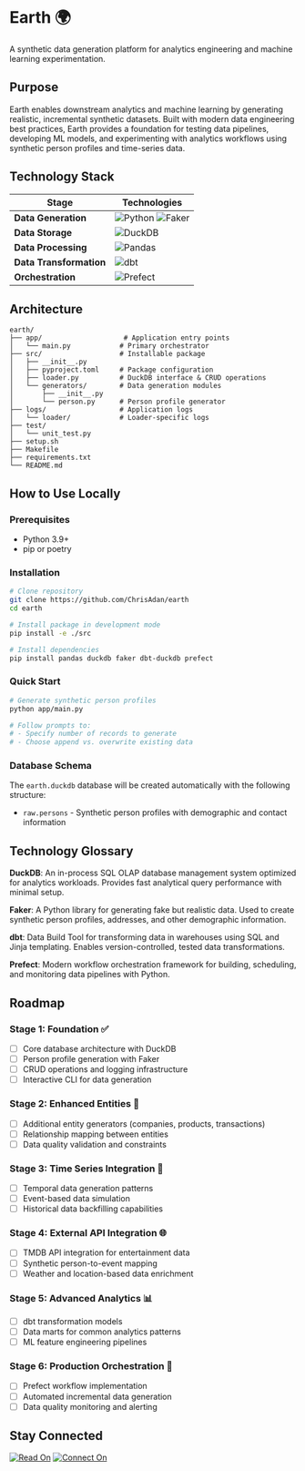 # Earth 🌍

A synthetic data generation platform for analytics engineering and machine learning experimentation.

## Purpose

Earth enables downstream analytics and machine learning by generating realistic, incremental synthetic datasets. Built with modern data engineering best practices, Earth provides a foundation for testing data pipelines, developing ML models, and experimenting with analytics workflows using synthetic person profiles and time-series data.

## Technology Stack

| Stage                   | Technologies                                                                                                                                                                                              |
| ----------------------- | --------------------------------------------------------------------------------------------------------------------------------------------------------------------------------------------------------- |
| **Data Generation**     | ![Python](https://img.shields.io/badge/Python-3776AB?style=for-the-badge&logo=python&logoColor=white) ![Faker](https://img.shields.io/badge/Faker-FF6B6B?style=for-the-badge&logo=python&logoColor=white) |
| **Data Storage**        | ![DuckDB](https://img.shields.io/badge/DuckDB-FFF000?style=for-the-badge&logo=duckdb&logoColor=black)                                                                                                     |
| **Data Processing**     | ![Pandas](https://img.shields.io/badge/Pandas-150458?style=for-the-badge&logo=pandas&logoColor=white)                                                                                                     |
| **Data Transformation** | ![dbt](https://img.shields.io/badge/dbt-FF694B?style=for-the-badge&logo=dbt&logoColor=white)                                                                                                              |
| **Orchestration**       | ![Prefect](https://img.shields.io/badge/Prefect-026AA7?style=for-the-badge&logo=prefect&logoColor=white)                                                                                                  |

## Architecture

```
earth/
├── app/                    # Application entry points
│   └── main.py            # Primary orchestrator
├── src/                   # Installable package
│   ├── __init__.py
│   ├── pyproject.toml     # Package configuration
│   ├── loader.py          # DuckDB interface & CRUD operations
│   └── generators/        # Data generation modules
│       ├── __init__.py
│       └── person.py      # Person profile generator
├── logs/                  # Application logs
│   └── loader/            # Loader-specific logs
├── test/
│   └── unit_test.py
├── setup.sh
├── Makefile
├── requirements.txt
└── README.md
```

## How to Use Locally

### Prerequisites

- Python 3.9+
- pip or poetry

### Installation

```bash
# Clone repository
git clone https://github.com/ChrisAdan/earth
cd earth

# Install package in development mode
pip install -e ./src

# Install dependencies
pip install pandas duckdb faker dbt-duckdb prefect
```

### Quick Start

```bash
# Generate synthetic person profiles
python app/main.py

# Follow prompts to:
# - Specify number of records to generate
# - Choose append vs. overwrite existing data
```

### Database Schema

The `earth.duckdb` database will be created automatically with the following structure:

- `raw.persons` - Synthetic person profiles with demographic and contact information

## Technology Glossary

**DuckDB**: An in-process SQL OLAP database management system optimized for analytics workloads. Provides fast analytical query performance with minimal setup.

**Faker**: A Python library for generating fake but realistic data. Used to create synthetic person profiles, addresses, and other demographic information.

**dbt**: Data Build Tool for transforming data in warehouses using SQL and Jinja templating. Enables version-controlled, tested data transformations.

**Prefect**: Modern workflow orchestration framework for building, scheduling, and monitoring data pipelines with Python.

## Roadmap

### Stage 1: Foundation ✅

- [ ] Core database architecture with DuckDB
- [ ] Person profile generation with Faker
- [ ] CRUD operations and logging infrastructure
- [ ] Interactive CLI for data generation

### Stage 2: Enhanced Entities 🚧

- [ ] Additional entity generators (companies, products, transactions)
- [ ] Relationship mapping between entities
- [ ] Data quality validation and constraints

### Stage 3: Time Series Integration 📅

- [ ] Temporal data generation patterns
- [ ] Event-based data simulation
- [ ] Historical data backfilling capabilities

### Stage 4: External API Integration 🌐

- [ ] TMDB API integration for entertainment data
- [ ] Synthetic person-to-event mapping
- [ ] Weather and location-based data enrichment

### Stage 5: Advanced Analytics 📊

- [ ] dbt transformation models
- [ ] Data marts for common analytics patterns
- [ ] ML feature engineering pipelines

### Stage 6: Production Orchestration 🔄

- [ ] Prefect workflow implementation
- [ ] Automated incremental data generation
- [ ] Data quality monitoring and alerting

## Stay Connected

[![Read On](https://img.shields.io/badge/Read%20On-Medium-12100E?style=for-the-badge&logo=medium&logoColor=white)](https://www.linkedin.com/in/chrisadan/)
[![Connect On](https://img.shields.io/badge/Connect%20On-LinkedIn-0077B5?style=for-the-badge&logo=linkedin&logoColor=white)](https://www.linkedin.com/in/chrisadan/)
